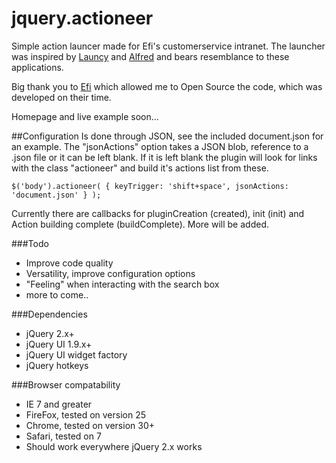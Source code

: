 # jquery.actioneer
Simple action launcer made for Efi's customerservice intranet.
The launcher was inspired by [Launcy](http://www.launchy.net/) and [Alfred](http://www.alfredapp.com/) and bears resemblance to these applications.

Big thank you to [Efi](http://www.efi.no) which allowed me to Open Source the code, which was developed on their time.

Homepage and live example soon...

##Configuration
Is done through JSON, see the included document.json for an example.
The "jsonActions" option takes a JSON blob, reference to a .json file or it can be left blank.
If it is left blank the plugin will look for links with the class "actioneer" and build it's actions list from these.

`$('body').actioneer(
		{
			keyTrigger: 'shift+space',
			jsonActions: 'document.json'
		}
	);`

Currently there are callbacks for pluginCreation (created), init (init) and Action building complete (buildComplete).
More will be added.


###Todo
* Improve code quality
* Versatility, improve configuration options
* "Feeling" when interacting with the search box
* more to come..

###Dependencies
* jQuery 2.x+
* jQuery UI 1.9.x+
* jQuery UI widget factory
* jQuery hotkeys

###Browser compatability
* IE 7 and greater
* FireFox, tested on version 25
* Chrome, tested on version 30+
* Safari, tested on 7
* Should work everywhere jQuery 2.x works